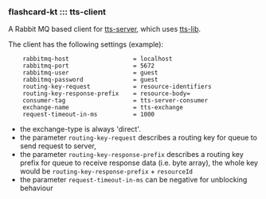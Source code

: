 ### flashcard-kt ::: tts-client

A Rabbit MQ based client for [tts-server](../tts-server), which uses [tts-lib](../tts-lib).

The client has the following settings (example):
```
	rabbitmq-host                  = localhost
	rabbitmq-port                  = 5672
	rabbitmq-user                  = guest
	rabbitmq-password              = guest          
	routing-key-request            = resource-identifiers
	routing-key-response-prefix    = resource-body=
	consumer-tag                   = tts-server-consumer
	exchange-name                  = tts-exchange
	request-timeout-in-ms          = 1000
```
- the exchange-type is always 'direct'.
- the parameter `routing-key-request` describes a routing key for queue to send request to server,
- the parameter `routing-key-response-prefix` describes a routing key prefix for queue to receive response data (i.e. byte array),
  the whole key would be `routing-key-response-prefix` + `resourceId`
- the parameter `request-timeout-in-ms` can be negative for unblocking behaviour
